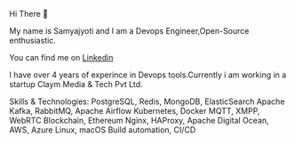 Hi There 👋

My name is Samyajyoti and I am a Devops Engineer,Open-Source enthusiastic.



You can find me on <a href="https://www.linkedin.com/in/samyajyoti-bordoloi-93513a129/">Linkedin </a>

I have over 4 years of experince in Devops tools.Currently i am working in a startup Claym Media & Tech Pvt Ltd.

<span class="dot"></span>Skills & Technologies:
  PostgreSQL, Redis, MongoDB, ElasticSearch
Apache Kafka, RabbitMQ, Apache Airflow
Kubernetes, Docker
MQTT, XMPP, WebRTC
Blockchain, Ethereum
Nginx, HAProxy, Apache
Digital Ocean, AWS, Azure
Linux, macOS
Build automation, CI/CD
